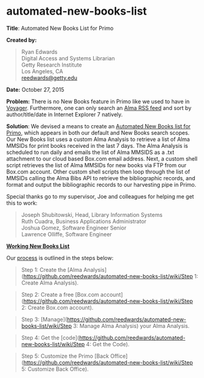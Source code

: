 # automated-new-books-list
**Title**: Automated New Books List for Primo

**Created by:** 
> Ryan Edwards<br/>
> Digital Access and Systems Librarian<br/>
> Getty Research Institute<br/>
> Los Angeles, CA<br/>
> reedwards@getty.edu 

**Date:** October 27, 2015

**Problem:** There is no New Books feature in Primo like we used to have in [Voyager](https://cloud.githubusercontent.com/assets/15346304/10766842/96c6977a-7c96-11e5-9ec3-5c12ca0b34c6.png).  Furthermore, one can only search an [Alma RSS feed](https://cloud.githubusercontent.com/assets/15346304/10766812/7562d90e-7c96-11e5-9002-2cd9ea096bc6.png) and sort by author/title/date in Internet Explorer 7 natively.

**Solution**: We devised a means to create an [Automated New Books list for Primo](https://cloud.githubusercontent.com/assets/15346304/14185831/6057e6fc-f730-11e5-91d9-b0e61a5cdf7c.png), which appears in both our default and New Books search scopes.  Our New Books list uses a custom Alma Analysis to retrieve a list of Alma MMSIDs for print books received in the last 7 days.  The Alma Analysis is scheduled to run daily and emails the list of Alma MMSIDS as a .txt attachment to our cloud based Box.com email address.  Next, a custom shell script retrieves the list of Alma MMSIDs for new books via FTP from our Box.com account.  Other custom shell scripts then loop through the list of MMSIDs calling the Alma Bibs API to retrieve the bibliographic records, and format and output the bibliographic records to our harvesting pipe in Primo.  

Special thanks go to my supervisor, Joe and colleagues for helping me get this to work:

> Joseph Shubitowski, Head, Library Information Systems<br/>
> Ruth Cuadra, Business Applications Administrator<br/>
> Joshua Gomez, Software Engineer Senior<br/>
> Lawrence Olliffe, Software Engineer

**[Working New Books List](http://primo.getty.edu/primo_library/libweb/action/search.do?ct=facet&fctN=facet_local38&fctV=All+Books+Received+in+the+Last+7+Days&rfnGrp=1&rfnGrpCounter=1&frbg=&vl%2896033584UI1%29=all_items&&indx=1&fn=search&dscnt=0&scp.scps=scope%3A%28GETTY_NEWBOOKS%29%2Cscope%3A%28GRI_RA%29&vl%281UIStartWith0%29=contains&vl%2821781791UI0%29=any&vid=GRI&mode=Basic&ct=search&srt=rank&tab=all_gri&dum=true&vl%28freeText0%29=alma&dstmp=1459443460749)**

Our [process](https://cloud.githubusercontent.com/assets/15346304/10766824/7f731940-7c96-11e5-9697-3f96376b2477.png) is outlined in the steps below:

> Step 1: Create the [Alma Analysis](https://github.com/reedwards/automated-new-books-list/wiki/Step 1: Create Alma Analysis).

> Step 2: Create a free [Box.com account](https://github.com/reedwards/automated-new-books-list/wiki/Step 2: Create Box.com account).

> Step 3: [Manage](https://github.com/reedwards/automated-new-books-list/wiki/Step 3: Manage Alma Analysis) your Alma Analysis.

> Step 4: Get the [code](https://github.com/reedwards/automated-new-books-list/wiki/Step 4: Get the Code).

> Step 5: Customize the Primo [Back Office](https://github.com/reedwards/automated-new-books-list/wiki/Step 5: Customize Back Office).
